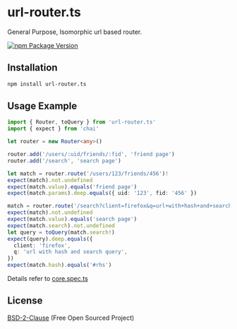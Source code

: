 # url-router.ts

General Purpose, Isomorphic url based router.

[![npm Package Version](https://img.shields.io/npm/v/url-router.ts.svg?maxAge=3600)](https://www.npmjs.com/package/url-router.ts)

## Installation
```bash
npm install url-router.ts
```

## Usage Example

```typescript
import { Router, toQuery } from 'url-router.ts'
import { expect } from 'chai'

let router = new Router<any>()

router.add('/users/:uid/friends/:fid', 'friend page')
router.add('/search', 'search page')

let match = router.route('/users/123/friends/456')!
expect(match).not.undefined
expect(match.value).equals('friend page')
expect(match.params).deep.equals({ uid: '123', fid: '456' })

match = router.route('/search?client=firefox&q=url+with+hash+and+search+query#rhs')!
expect(match).not.undefined
expect(match.value).equals('search page')
expect(match.search).not.undefined
let query = toQuery(match.search!)
expect(query).deep.equals({
  client: 'firefox',
  q: 'url with hash and search query',
})
expect(match.hash).equals('#rhs')
```

Details refer to [core.spec.ts](./src/core.spec.ts)

## License
[BSD-2-Clause](./LICENSE) (Free Open Sourced Project)
